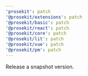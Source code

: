 ```yaml
---
'prosekit': patch
'@prosekit/extensions': patch
'@prosekit/basic': patch
'@prosekit/react': patch
'@prosekit/core': patch
'@prosekit/lit': patch
'@prosekit/vue': patch
'@prosekit/pm': patch
---
```


Release a snapshot version.
